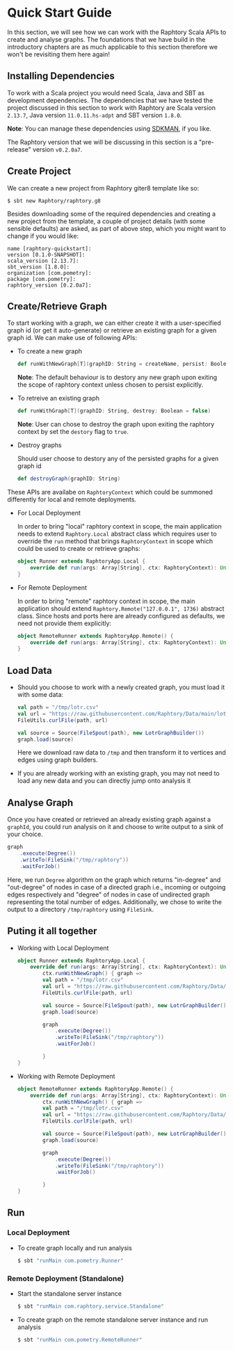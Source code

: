 # Quick Start Guide
In this section, we will see how we can work with the Raphtory Scala APIs to create and analyse graphs. The foundations that we have build in the introductory chapters are as much applicable to this section therefore we won't be revisiting them here again!

## Installing Dependencies
To work with a Scala project you would need Scala, Java and SBT as development dependencies. The dependencies that we have tested the project discussed in this section to work with Raphtory are Scala version `2.13.7`, Java version `11.0.11.hs-adpt` and SBT version `1.8.0`.

**Note**: You can manage these dependencies using [SDKMAN](https://sdkman.io/), if you like.

The Raphtory version that we will be discussing in this section is a "pre-release" version `v0.2.0a7`.

## Create Project
We can create a new project from Raphtory giter8 template like so:
```
$ sbt new Raphtory/raphtory.g8
```

Besides downloading some of the required dependencies and creating a new project from the template, a couple of project details (with some sensible defaults) are asked, as part of above step, which you might want to change if you would like:
```
name [raphtory-quickstart]:
version [0.1.0-SNAPSHOT]:
scala_version [2.13.7]:
sbt_version [1.8.0]:
organization [com.pometry]:
package [com.pometry]:
raphtory_version [0.2.0a7]:
```

## Create/Retrieve Graph
To start working with a graph, we can either create it with a user-specified graph id (or get it auto-generate) or retrieve an existing graph for a given graph id. We can make use of following APIs:

- To create a new graph 

    ```scala
    def runWithNewGraph[T](graphID: String = createName, persist: Boolean = false)
    ```
    **Note**: The default behaviour is to destory any new graph upon exiting the scope of raphtory context unless chosen to persist explicitly.

- To retreive an existing graph

    ```scala
    def runWithGraph[T](graphID: String, destroy: Boolean = false)
    ```
    **Note**: User can chose to destroy the graph upon exiting the raphtory context by set the `destory` flag to `true`.

- Destroy graphs

    Should user choose to destory any of the persisted graphs for a given graph id
    ```scala
    def destroyGraph(graphID: String)
    ```

These APIs are availabe on `RaphtoryContext` which could be summoned differently for local and remote deployments.

- For Local Deployment

    In order to bring "local" raphtory context in scope, the main application needs to extend `Raphtory.Local` abstract class which requires user to override the `run` method that brings `RaphtoryContext` in scope which could be used to create or retrieve graphs:
    ```scala
    object Runner extends RaphtoryApp.Local {
        override def run(args: Array[String], ctx: RaphtoryContext): Unit = ???
    }
    ```

- For Remote Deployment

    In order to bring "remote" raphtory context in scope, the main application should extend `Raphtory.Remote("127.0.0.1", 1736)` abstract class. Since hosts and ports here are already configured as defaults, we need not provide them explicitly:
    ```scala
    object RemoteRunner extends RaphtoryApp.Remote() {
        override def run(args: Array[String], ctx: RaphtoryContext): Unit = ???
    }
    ```

## Load Data
- Should you choose to work with a newly created graph, you must load it with some data:
    ```scala
    val path = "/tmp/lotr.csv"
    val url = "https://raw.githubusercontent.com/Raphtory/Data/main/lotr.csv"
    FileUtils.curlFile(path, url)

    val source = Source(FileSpout(path), new LotrGraphBuilder())
    graph.load(source)
    ```

    Here we download raw data to `/tmp` and then transform it to vertices and edges using graph builders.

- If you are already working with an existing graph, you may not need to load any new data and you can directly jump onto analysis it


## Analyse Graph
Once you have created or retrieved an already existing graph against a `graphId`, you could run analysis on it and choose to write output to a sink of your choice. 

```scala
graph
    .execute(Degree())
    .writeTo(FileSink("/tmp/raphtory"))
    .waitForJob()
```

Here, we run `Degree` algorithm on the graph which returns "in-degree" and "out-degree" of nodes in case of a directed graph i.e., incoming or outgoing edges respectively and "degree" of nodes in case of undirected graph representing the total number of edges. Additionally, we chose to write the output to a directory `/tmp/raphtory` using `FileSink`.

## Puting it all together
- Working with Local Deployment
    ```scala
    object Runner extends RaphtoryApp.Local {
        override def run(args: Array[String], ctx: RaphtoryContext): Unit =
            ctx.runWithNewGraph() { graph =>
            val path = "/tmp/lotr.csv"
            val url = "https://raw.githubusercontent.com/Raphtory/Data/main/lotr.csv"
            FileUtils.curlFile(path, url)

            val source = Source(FileSpout(path), new LotrGraphBuilder())
            graph.load(source)

            graph
                .execute(Degree())
                .writeTo(FileSink("/tmp/raphtory"))
                .waitForJob()

            }
    }
    ```

- Working with Remote Deployment
    ```scala
    object RemoteRunner extends RaphtoryApp.Remote() {
        override def run(args: Array[String], ctx: RaphtoryContext): Unit =
            ctx.runWithNewGraph() { graph =>
            val path = "/tmp/lotr.csv"
            val url = "https://raw.githubusercontent.com/Raphtory/Data/main/lotr.csv"
            FileUtils.curlFile(path, url)

            val source = Source(FileSpout(path), new LotrGraphBuilder())
            graph.load(source)

            graph
                .execute(Degree())
                .writeTo(FileSink("/tmp/raphtory"))
                .waitForJob()

            }
    }
    ```

## Run
### Local Deployment
- To create graph locally and run analysis 
    ```sh
    $ sbt "runMain com.pometry.Runner"
    ```

### Remote Deployment (Standalone)
- Start the standalone server instance
    ```sh
    $ sbt "runMain com.raphtory.service.Standalone"
    ```

- To create graph on the remote standalone server instance and run analysis
    ```sh
    $ sbt "runMain com.pometry.RemoteRunner"
    ```
